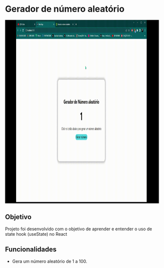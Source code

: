 # Gerador de número aleatório

<img height="600px" src="https://github.com/DaniAkira/practice-react/blob/master/gifs/NumeroAleatorio.gif">

## Objetivo
Projeto foi desenvolvido com o objetivo de aprender e entender o uso de state hook (useState) no React

## Funcionalidades 
* Gera um número aleatório de 1 a 100.
